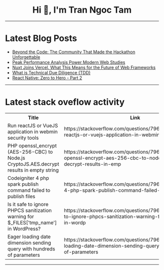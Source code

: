 <h1 align="center">Hi 👋, I'm Tran Ngoc Tam</h1>

---

# Latest Blog Posts 
<!-- BLOG-POST-LIST:START -->
- [Beyond the Code: The Community That Made the Hackathon Unforgettable](https://dev.to/0xtommythomas/beyond-the-code-the-community-that-made-the-hackathon-unforgettable-3en6)
- [Peak Performance Analysis Power Modern Web Studies](https://dev.to/github-recommend/peak-performance-analysis-power-modern-web-studies-o8i)
- [Nuxt Joins Vercel. What This Means for the Future of Web Frameworks](https://dev.to/ahmedgmurtaza/nuxt-joins-vercel-what-this-means-for-the-future-of-web-frameworks-dc7)
- [What is Technical Due Diligence &lpar;TDD&rpar;](https://dev.to/__ofigenus/what-is-technical-due-diligence-tdd-16ba)
- [React Native: Zero to Hero - Part 2](https://dev.to/fonyuygita/react-native-zero-to-hero-part-2-3hal)
<!-- BLOG-POST-LIST:END -->

---

# Latest stack oveflow activity
<table>
  <tr><th>Title</th><th>Link</th></tr>
  <!-- STACKOVERFLOW:START --><tr><td>Run reactJS or VueJS application in webmin security tools</td><td>https://stackoverflow.com/questions/79695192/run-reactjs-or-vuejs-application-in-webmin-security-tools</td></tr><tr><td>PHP openssl_encrypt &lpar;AES-256-CBC&rpar; to Node.js CryptoJS.AES.decrypt results in empty string</td><td>https://stackoverflow.com/questions/79695081/php-openssl-encrypt-aes-256-cbc-to-node-js-cryptojs-aes-decrypt-results-in-emp</td></tr><tr><td>Codeigniter 4 php spark publish command failed to publish files</td><td>https://stackoverflow.com/questions/79695055/codeigniter-4-php-spark-publish-command-failed-to-publish-files</td></tr><tr><td>Is it safe to ignore PHPCS sanitization warning for $_FILES[&#39;tmp_name&#39;] in WordPress?</td><td>https://stackoverflow.com/questions/79694986/is-it-safe-to-ignore-phpcs-sanitization-warning-for-filestmp-name-in-wordp</td></tr><tr><td>Eager loading date dimension sending query with hundreds of parameters</td><td>https://stackoverflow.com/questions/79694913/eager-loading-date-dimension-sending-query-with-hundreds-of-parameters</td></tr><!-- STACKOVERFLOW:END -->
</table>

---



